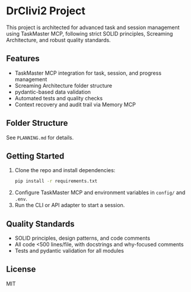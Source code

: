 # DrClivi2 Project

This project is architected for advanced task and session management using TaskMaster MCP, following strict SOLID principles, Screaming Architecture, and robust quality standards.

## Features
- TaskMaster MCP integration for task, session, and progress management
- Screaming Architecture folder structure
- pydantic-based data validation
- Automated tests and quality checks
- Context recovery and audit trail via Memory MCP

## Folder Structure
See `PLANNING.md` for details.

## Getting Started
1. Clone the repo and install dependencies:
   ```bash
   pip install -r requirements.txt
   ```
2. Configure TaskMaster MCP and environment variables in `config/` and `.env`.
3. Run the CLI or API adapter to start a session.

## Quality Standards
- SOLID principles, design patterns, and code comments
- All code <500 lines/file, with docstrings and why-focused comments
- Tests and pydantic validation for all modules

## License
MIT 